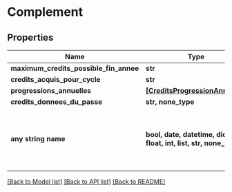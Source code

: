 # Complement


## Properties
Name | Type | Description | Notes
------------ | ------------- | ------------- | -------------
**maximum_credits_possible_fin_annee** | **str** |  | [optional] 
**credits_acquis_pour_cycle** | **str** |  | [optional] 
**progressions_annuelles** | [**[CreditsProgressionAnnuelle]**](CreditsProgressionAnnuelle.md) |  | [optional] 
**credits_donnees_du_passe** | **str, none_type** |  | [optional] 
**any string name** | **bool, date, datetime, dict, float, int, list, str, none_type** | any string name can be used but the value must be the correct type | [optional]

[[Back to Model list]](../README.md#documentation-for-models) [[Back to API list]](../README.md#documentation-for-api-endpoints) [[Back to README]](../README.md)


